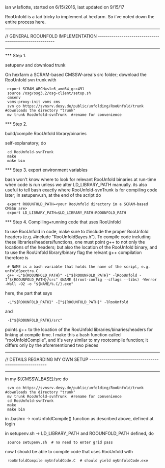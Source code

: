 ian w laflotte, started on 6/15/2016, last updated on 9/15/17

RooUnfold is a tad tricky to implement at hexfarm. So i've noted down the entire process here. 

**********
// GENERAL ROOUNFOLD IMPLEMENTATION --------------------------------------------------------
**********

*** Step 1. 

setupenv and download trunk

On hexfarm a SCRAM-based CMSSW-area's src folder; download the RooUnfold svn trunk with

     export SCRAM_ARCH=slc6_amd64_gcc491  
     source /osg/osg3.2/osg-client/setup.sh
     cmsenv
     voms-proxy-init voms cms
     svn co https://svnsrv.desy.de/public/unfolding/RooUnfold/trunk  #downloads the directory "trunk"
     mv trunk RooUnfold-svnTrunk  #rename for convenience

*** Step 2. 

build/compile RooUnfold library/binaries

self-explanatory; do
         
     cd RooUnfold-svnTrunk
     make
     make bin

*** Step 3. export environment variables 

bash won't know where to look for relevant RooUnfold binaries at run-time when code is run unless we alter LD_LIBRARY_PATH manually. its also useful to tell bash exactly where RooUnfold-svnTrunk is for compiling code later; in setupenv.sh, at the end of the script do

     export ROOUNFOLD_PATH=<your RooUnfold directory in a SCRAM-based CMSSW are>
     export LD_LIBRARY_PATH=$LD_LIBRARY_PATH:ROOUNFOLD_PATH

*** Step 4. Compiling+running code that uses RooUnfold

to use RooUnfold in code, make sure to #include the proper RooUnfold headers (e.g. #include "RooUnfoldBayes.h"). 
To compile code including these libraries/headers/functions, one must point g++ to not only the locations of the headers; but also the location of the RooUnfold binary, and to use the RooUnfold library/binary flag
the relvant g++ compilation therefore is

     # NAME is a bash variable that holds the name of the script, e.g. unfoldSpectra.C
     g++ -L"${ROOUNFOLD_PATH}" -I"${ROOUNFOLD_PATH}" -lRooUnfold -I"${ROOUNFOLD_PATH}/src" $NAME $(root-config --cflags --libs) -Werror -Wall -O2 -o "${NAME/%.C/}.exe"

here, the part that says 

     -L"${ROOUNFOLD_PATH}" -I"${ROOUNFOLD_PATH}" -lRooUnfold

and 

     -I"${ROOUNFOLD_PATH}/src"

points g++ to the lcoation of the RooUnfold libraries/binaries/headers for linking at compile time. I make this a bash function called "rooUnfoldCompile", and it's very similar to my rootcompile function; it differs only by the aforementioned two pieces

**********
// DETAILS REGARDING MY OWN SETUP --------------------------------------------------------
**********

in my ${CMSSW_BASE}/src do 

     svn co https://svnsrv.desy.de/public/unfolding/RooUnfold/trunk  #downloads the directory "trunk"
     mv trunk RooUnfold-svnTrunk  #rename for convenience
     cd RooUnfold-svnTrunk
     make
     make bin

in .bashrc -> rooUnfoldCompile() function as described above, defined at login

in setupenv.sh -> LD_LIBRARY_PATH and ROOUNFOLD_PATH defined, do

     source setupenv.sh  # no need to enter grid pass

now I should be able to compile code that uses RooUnfold with
   
     rooUnfoldCompile myUnfoldCode.C  # should yield myUnfoldCode.exe
